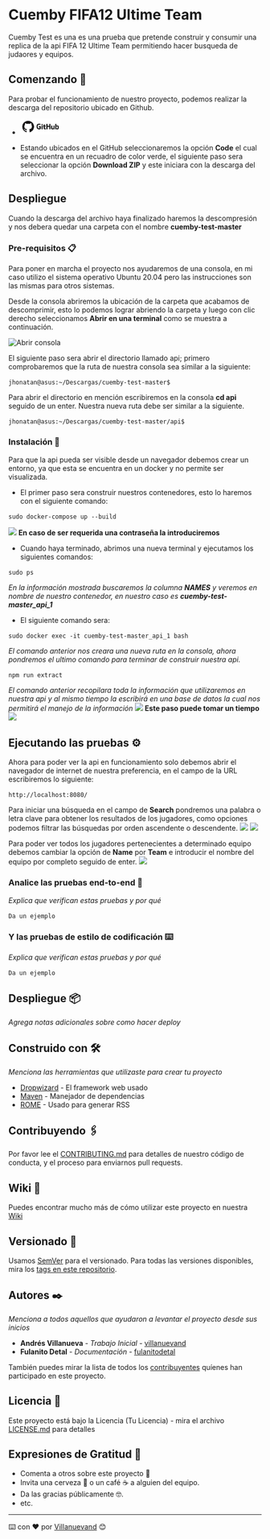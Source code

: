 # Cuemby FIFA12 Ultime Team

Cuemby Test es una es una prueba que pretende construir y consumir una replica de la api FIFA 12 Ultime Team permitiendo hacer busqueda de judaores y equipos.

## Comenzando 🚀

Para probar el funcionamiento de nuestro proyecto, podemos realizar la descarga del repositorio ubicado en Github.
* <a href="https://github.com/steven-cruz/cuemby-test"><img src="https://github.com/steven-cruz/cuemby-test/blob/master/docs/img/github.png?raw=true" width="80px"></a>

* Estando ubicados en el GitHub seleccionaremos la opción **Code** el cual se encuentra en un recuadro de color verde, el siguiente paso sera seleccionar la opción **Download ZIP** y este iniciara con la descarga del archivo.

## Despliegue

Cuando la descarga del archivo haya finalizado haremos la descompresión y nos debera quedar una carpeta con el nombre **cuemby-test-master**

### Pre-requisitos 📋

Para poner en marcha el proyecto nos ayudaremos de una consola, en mi caso utilizo el sistema operativo Ubuntu 20.04 pero las instrucciones son las mismas para otros sistemas.

Desde la consola abriremos la ubicación de la carpeta que acabamos de descomprimir, esto lo podemos lograr abriendo la carpeta y luego con clic derecho seleccionamos **Abrir en una terminal** como se muestra a continuación.

![Abrir consola](https://github.com/steven-cruz/cuemby-test/blob/master/docs/img/Selecci%C3%B3n_060.png?raw=true)

El siguiente paso sera abrir el directorio llamado api; primero comprobaremos que la ruta de nuestra consola sea similar a la siguiente:

```
jhonatan@asus:~/Descargas/cuemby-test-master$
```
Para abrir el directorio en mención escribiremos en la consola **cd api** seguido de un enter. Nuestra nueva ruta debe ser similar a la siguiente.

```
jhonatan@asus:~/Descargas/cuemby-test-master/api$
```

### Instalación 🔧

Para que la api pueda ser visible desde un navegador debemos crear un entorno, ya que esta se encuentra en un docker y no permite ser visualizada.

* El primer paso sera construir nuestros contenedores, esto lo haremos con el siguiente comando:

```
sudo docker-compose up --build
```

<img src="https://github.githubassets.com/images/icons/emoji/unicode/26a0.png?v8" width="13px"> **En caso de ser requerida una contraseña la introduciremos**

* Cuando haya terminado, abrimos una nueva terminal y ejecutamos los siguientes comandos:

```
sudo ps
```
_En la información mostrada buscaremos la columna **NAMES**  y veremos en nombre de nuestro contenedor, en nuestro caso es **cuemby-test-master_api_1**_

* El siguiente comando sera:
```
sudo docker exec -it cuemby-test-master_api_1 bash
```
_El comando anterior nos creara una nueva ruta en la consola, ahora pondremos el ultimo comando para terminar de construir nuestra api._

```
npm run extract
```

_El comando anterior recopilara toda la información que utilizaremos en nuestra api y al mismo tiempo la escribirá en una base de datos la cual nos permitirá el manejo de la información_ 
<img src="https://github.githubassets.com/images/icons/emoji/unicode/26a0.png?v8" width="13px"> **Este paso puede tomar un tiempo** <img src="https://github.githubassets.com/images/icons/emoji/unicode/23f3.png?v8" width="13px">

## Ejecutando las pruebas ⚙️

Ahora para poder ver la api en funcionamiento solo debemos abrir el navegador de internet de nuestra preferencia, en el campo de la URL escribiremos lo siguiente:

```
http://localhost:8080/
```

Para iniciar una búsqueda en el campo de **Search** pondremos una palabra o letra clave para obtener los resultados de  los jugadores, como opciones podemos filtrar las búsquedas por orden ascendente o descendente.
<img src="https://github.com/steven-cruz/cuemby-test/blob/master/docs/img/Selecci%C3%B3n_062.png?raw=true">
<img src="https://github.com/steven-cruz/cuemby-test/blob/master/docs/img/Selecci%C3%B3n_061.png?raw=true">

Para poder ver todos los jugadores pertenecientes a determinado equipo debemos cambiar la opción de **Name** por **Team** e introducir el nombre del equipo por completo seguido de enter.
<img src="https://github.com/steven-cruz/cuemby-test/blob/master/docs/img/Selecci%C3%B3n_063.png?raw=true">


### Analice las pruebas end-to-end 🔩

_Explica que verifican estas pruebas y por qué_

```
Da un ejemplo
```

### Y las pruebas de estilo de codificación ⌨️

_Explica que verifican estas pruebas y por qué_

```
Da un ejemplo
```

## Despliegue 📦

_Agrega notas adicionales sobre como hacer deploy_

## Construido con 🛠️

_Menciona las herramientas que utilizaste para crear tu proyecto_

* [Dropwizard](http://www.dropwizard.io/1.0.2/docs/) - El framework web usado
* [Maven](https://maven.apache.org/) - Manejador de dependencias
* [ROME](https://rometools.github.io/rome/) - Usado para generar RSS

## Contribuyendo 🖇️

Por favor lee el [CONTRIBUTING.md](https://gist.github.com/villanuevand/xxxxxx) para detalles de nuestro código de conducta, y el proceso para enviarnos pull requests.

## Wiki 📖

Puedes encontrar mucho más de cómo utilizar este proyecto en nuestra [Wiki](https://github.com/tu/proyecto/wiki)

## Versionado 📌

Usamos [SemVer](http://semver.org/) para el versionado. Para todas las versiones disponibles, mira los [tags en este repositorio](https://github.com/tu/proyecto/tags).

## Autores ✒️

_Menciona a todos aquellos que ayudaron a levantar el proyecto desde sus inicios_

* **Andrés Villanueva** - *Trabajo Inicial* - [villanuevand](https://github.com/villanuevand)
* **Fulanito Detal** - *Documentación* - [fulanitodetal](#fulanito-de-tal)

También puedes mirar la lista de todos los [contribuyentes](https://github.com/your/project/contributors) quíenes han participado en este proyecto. 

## Licencia 📄

Este proyecto está bajo la Licencia (Tu Licencia) - mira el archivo [LICENSE.md](LICENSE.md) para detalles

## Expresiones de Gratitud 🎁

* Comenta a otros sobre este proyecto 📢
* Invita una cerveza 🍺 o un café ☕ a alguien del equipo. 
* Da las gracias públicamente 🤓.
* etc.



---
⌨️ con ❤️ por [Villanuevand](https://github.com/Villanuevand) 😊